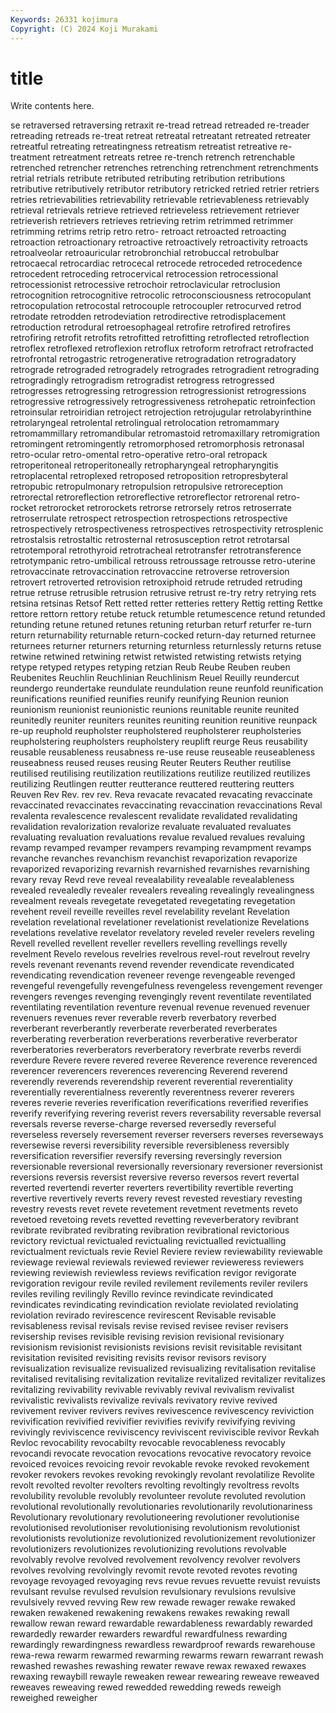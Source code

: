```yaml
---
Keywords: 26331 kojimura
Copyright: (C) 2024 Koji Murakami
---
```


# title

Write contents here.



se retraversed
retraversing retraxit re-tread retread retreaded re-treader retreading retreads re-treat retreat
retreatal retreatant retreated retreater retreatful retreating retreatingness retreatism retreatist retreative
re-treatment retreatment retreats retree re-trench retrench retrenchable retrenched retrencher retrenches
retrenching retrenchment retrenchments retrial retrials retribute retributed retributing retribution retributions
retributive retributively retributor retributory retricked retried retrier retriers retries retrievabilities
retrievability retrievable retrievableness retrievably retrieval retrievals retrieve retrieved retrieveless retrievement
retriever retrieverish retrievers retrieves retrieving retrim retrimmed retrimmer retrimming retrims
retrip retro retro- retroact retroacted retroacting retroaction retroactionary retroactive retroactively
retroactivity retroacts retroalveolar retroauricular retrobronchial retrobuccal retrobulbar retrocaecal retrocardiac retrocecal
retrocede retroceded retrocedence retrocedent retroceding retrocervical retrocession retrocessional retrocessionist retrocessive
retrochoir retroclavicular retroclusion retrocognition retrocognitive retrocolic retroconsciousness retrocopulant retrocopulation retrocostal
retrocouple retrocoupler retrocurved retrod retrodate retrodden retrodeviation retrodirective retrodisplacement retroduction
retrodural retroesophageal retrofire retrofired retrofires retrofiring retrofit retrofits retrofitted retrofitting
retroflected retroflection retroflex retroflexed retroflexion retroflux retroform retrofract retrofracted retrofrontal
retrogastric retrogenerative retrogradation retrogradatory retrograde retrograded retrogradely retrogrades retrogradient retrograding
retrogradingly retrogradism retrogradist retrogress retrogressed retrogresses retrogressing retrogression retrogressionist retrogressions
retrogressive retrogressively retrogressiveness retrohepatic retroinfection retroinsular retroiridian retroject retrojection retrojugular
retrolabyrinthine retrolaryngeal retrolental retrolingual retrolocation retromammary retromammillary retromandibular retromastoid retromaxillary
retromigration retromingent retromingently retromorphosed retromorphosis retronasal retro-ocular retro-omental retro-operative retro-oral
retropack retroperitoneal retroperitoneally retropharyngeal retropharyngitis retroplacental retroplexed retroposed retroposition retropresbyteral
retropubic retropulmonary retropulsion retropulsive retroreception retrorectal retroreflection retroreflective retroreflector retrorenal
retro-rocket retrorocket retrorockets retrorse retrorsely retros retroserrate retroserrulate retrospect retrospection
retrospections retrospective retrospectively retrospectiveness retrospectives retrospectivity retrosplenic retrostalsis retrostaltic retrosternal
retrosusception retrot retrotarsal retrotemporal retrothyroid retrotracheal retrotransfer retrotransference retrotympanic retro-umbilical
retrouss retroussage retrousse retro-uterine retrovaccinate retrovaccination retrovaccine retroverse retroversion retrovert
retroverted retrovision retroxiphoid retrude retruded retruding retrue retruse retrusible retrusion
retrusive retrust re-try retry retrying rets retsina retsinas Retsof Rett
retted retter retteries rettery Rettig retting Rettke rettore rettorn rettory
retube retuck retumble retumescence retund retunded retunding retune retuned retunes
retuning returban returf returfer re-turn return returnability returnable return-cocked return-day
returned returnee returnees returner returners returning returnless returnlessly returns retuse
retwine retwined retwining retwist retwisted retwisting retwists retying retype retyped
retypes retyping retzian Reub Reube Reuben reuben Reubenites Reuchlin Reuchlinian
Reuchlinism Reuel Reuilly reundercut reundergo reundertake reundulate reundulation reune reunfold
reunification reunifications reunified reunifies reunify reunifying Reunion reunion reunionism reunionist
reunionistic reunions reunitable reunite reunited reunitedly reuniter reuniters reunites reuniting
reunition reunitive reunpack re-up reuphold reupholster reupholstered reupholsterer reupholsteries reupholstering
reupholsters reupholstery reuplift reurge Reus reusability reusable reusableness reusabness re-use
reuse reuseable reuseableness reuseabness reused reuses reusing Reuter Reuters Reuther
reutilise reutilised reutilising reutilization reutilizations reutilize reutilized reutilizes reutilizing Reutlingen
reutter reutterance reuttered reuttering reutters Reuven Rev Rev. rev rev.
Reva revacate revacated revacating revaccinate revaccinated revaccinates revaccinating revaccination revaccinations
Reval revalenta revalescence revalescent revalidate revalidated revalidating revalidation revalorization revalorize
revaluate revaluated revaluates revaluating revaluation revaluations revalue revalued revalues revaluing
revamp revamped revamper revampers revamping revampment revamps revanche revanches revanchism
revanchist revaporization revaporize revaporized revaporizing revarnish revarnished revarnishes revarnishing revary
revay Revd reve reveal revealability revealable revealableness revealed revealedly revealer
revealers revealing revealingly revealingness revealment reveals revegetate revegetated revegetating revegetation
revehent reveil reveille reveilles revel revelability revelant Revelation revelation revelational
revelationer revelationist revelationize Revelations revelations revelative revelator revelatory reveled reveler
revelers reveling Revell revelled revellent reveller revellers revelling revellings revelly
revelment Revelo revelous revelries revelrous revel-rout revelrout revelry revels revenant
revenants revend revender revendicate revendicated revendicating revendication reveneer revenge revengeable
revenged revengeful revengefully revengefulness revengeless revengement revenger revengers revenges revenging
revengingly revent reventilate reventilated reventilating reventilation reventure revenual revenue revenued
revenuer revenuers revenues rever reverable reverb reverbatory reverbed reverberant reverberantly
reverberate reverberated reverberates reverberating reverberation reverberations reverberative reverberator reverberatories reverberators
reverberatory reverbrate reverbs reverdi reverdure Revere revere revered reveree Reverence
reverence reverenced reverencer reverencers reverences reverencing Reverend reverend reverendly reverends
reverendship reverent reverential reverentiality reverentially reverentialness reverently reverentness reverer reverers
reveres reverie reveries reverification reverifications reverified reverifies reverify reverifying revering
reverist revers reversability reversable reversal reversals reverse reverse-charge reversed reversedly
reverseful reverseless reversely reversement reverser reversers reverses reverseways reversewise reversi
reversibility reversible reversibleness reversibly reversification reversifier reversify reversing reversingly reversion
reversionable reversional reversionally reversionary reversioner reversionist reversions reversis reversist reversive
reverso reversos revert revertal reverted revertendi reverter reverters revertibility revertible
reverting revertive revertively reverts revery revest revested revestiary revesting revestry
revests revet revete revetement revetment revetments reveto revetoed revetoing revets
revetted revetting reveverberatory revibrant revibrate revibrated revibrating revibration revibrational revictorious
revictory revictual revictualed revictualing revictualled revictualling revictualment revictuals revie Reviel
Reviere review reviewability reviewable reviewage reviewal reviewals reviewed reviewer revieweress
reviewers reviewing reviewish reviewless reviews revification revigor revigorate revigoration revigour
revile reviled revilement revilements reviler revilers reviles reviling revilingly Revillo
revince revindicate revindicated revindicates revindicating revindication reviolate reviolated reviolating reviolation
revirado revirescence revirescent Revisable revisable revisableness revisal revisals revise revised
revisee reviser revisers revisership revises revisible revising revision revisional revisionary
revisionism revisionist revisionists revisions revisit revisitable revisitant revisitation revisited revisiting
revisits revisor revisors revisory revisualization revisualize revisualized revisualizing revitalisation revitalise
revitalised revitalising revitalization revitalize revitalized revitalizer revitalizes revitalizing revivability revivable
revivably revival revivalism revivalist revivalistic revivalists revivalize revivals revivatory revive
revived revivement reviver revivers revives revivescence revivescency reviviction revivification revivified
revivifier revivifies revivify revivifying reviving revivingly reviviscence reviviscency reviviscent reviviscible
revivor Revkah Revloc revocability revocabilty revocable revocableness revocably revocandi revocate
revocation revocations revocative revocatory revoice revoiced revoices revoicing revoir revokable
revoke revoked revokement revoker revokers revokes revoking revokingly revolant revolatilize
Revolite revolt revolted revolter revolters revolting revoltingly revoltress revolts revolubility
revoluble revolubly revolunteer revolute revoluted revolution revolutional revolutionally revolutionaries revolutionarily
revolutionariness Revolutionary revolutionary revolutioneering revolutioner revolutionise revolutionised revolutioniser revolutionising revolutionism
revolutionist revolutionists revolutionize revolutionized revolutionizement revolutionizer revolutionizers revolutionizes revolutionizing revolutions
revolvable revolvably revolve revolved revolvement revolvency revolver revolvers revolves revolving
revolvingly revomit revote revoted revotes revoting revoyage revoyaged revoyaging revs
revue revues revuette revuist revuists revulsant revulse revulsed revulsion revulsionary
revulsions revulsive revulsively revved revving Rew rew rewade rewager rewake
rewaked rewaken rewakened rewakening rewakens rewakes rewaking rewall rewallow rewan
reward rewardable rewardableness rewardably rewarded rewardedly rewarder rewarders rewardful rewardfulness
rewarding rewardingly rewardingness rewardless rewardproof rewards rewarehouse rewa-rewa rewarm rewarmed
rewarming rewarms rewarn rewarrant rewash rewashed rewashes rewashing rewater rewave
rewax rewaxed rewaxes rewaxing rewaybill rewayle reweaken rewear rewearing reweave
reweaved reweaves reweaving rewed rewedded rewedding reweds reweigh reweighed reweigher

